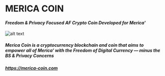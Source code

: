 # **MERICA COIN** #  

#### *Freedom & Privacy Focused AF Crypto Coin Developed for Merica'* ####

![alt text](https://github.com/ttracx/merica-coin/blob/main/src/merica_eagle_profile.png)

##### Merica Coin is a cryptocurrency blockchain and coin that aims to empower all of Merica' with the Freedom of Digital Currency — minus the BS & Privacy Concerns #####

##### https://merica-coin.com #####
